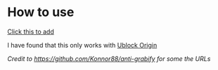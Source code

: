 # How to use

[Click this to add](https://subscribe.adblockplus.org/?location=https://raw.githubusercontent.com/sheeblou/anti-ip-grabber/main/anti-ip-grabber.txt&title=AntiGrabber)

I have found that this only works with [Ublock Origin](https://ublockorigin.com/)

*Credit to https://github.com/Konnor88/anti-grabify for some the URLs*

